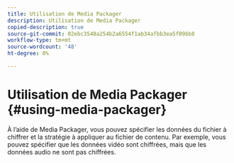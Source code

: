 ```yaml
---
title: Utilisation de Media Packager
description: Utilisation de Media Packager
copied-description: true
source-git-commit: 02ebc3548a254b2a6554f1ab34afbb3ea5f09bb8
workflow-type: tm+mt
source-wordcount: '48'
ht-degree: 0%

---
```


# Utilisation de Media Packager {#using-media-packager}

À l’aide de Media Packager, vous pouvez spécifier les données du fichier à chiffrer et la stratégie à appliquer au fichier de contenu. Par exemple, vous pouvez spécifier que les données vidéo sont chiffrées, mais que les données audio ne sont pas chiffrées.
